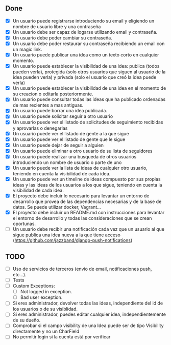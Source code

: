 ## Done
- [x] Un usuario puede registrarse introduciendo su email y eligiendo un nombre de usuario libre y una contraseña
- [x] Un usuario debe ser capaz de logarse utilizando email y contraseña.
- [x] Un usuario debe poder cambiar su contraseña.
- [x] Un usuario debe poder restaurar su contraseña recibiendo un email con un magic link.
- [x] Un usuario puede publicar una idea como un texto corto en cualquier momento.
- [x] Un usuario puede establecer la visibilidad de una idea: publica (todos pueden verla), protegida (solo otros usuarios que siguen al usuario de la idea pueden verla) y privada (solo el usuario que creó la idea puede verla)
- [x] Un usuario puede establecer la visibilidad de una idea en el momento de su creacion o editarla posteriormente.
- [x] Un usuario puede consultar todas las ideas que ha publicado ordenadas de mas recientes a mas antiguas.
- [x] Un usuario puede borrar una idea publicada.
- [x] Un usuario puede solicitar seguir a otro usuario
- [x] Un usuario puede ver el listado de solicitudes de seguimiento recibidas y aprovarlas o denegarlas
- [x] Un usuario puede ver el listado de gente a la que sigue
- [x] Un usuario puede ver el listado de gente que le sigue
- [x] Un usuario puede dejar de seguir a alguien
- [x] Un usuario puede eliminar a otro usuario de su lista de seguidores
- [x] Un usuario puede realizar una busqueda de otros usuarios introduciendo un nombre de usuario o parte de uno
- [x] Un usuario puede ver la lista de ideas de cualquier otro usuario, teniendo en cuenta la visibilidad de cada idea.
- [x] Un usuario puede ver un timeline de ideas compuesto por sus propias ideas y las ideas de los usuarios a los que sigue, teniendo en cuenta la visibilidad de cada idea.
- [x] El proyecto debe incluir lo necesario para levantar un entorno de desarrollo que provea de las dependencias necesarias y de la base de datos. Se puede utilizar docker, Vagrant...
- [x] El proyecto debe incluir un README.md con instrucciones para levantar el entorno de desarrollo y todas las consideraciones que se crean oportunas.
- [ ] Un usuario debe recibir una notificación cada vez que un usuario al que sigue publica una idea nueva a la que tiene acceso (https://github.com/jazzband/django-push-notifications)

## TODO
- [ ] Uso de servicios de terceros (envio de email, notificaciones push, etc...).
- [ ] Tests
- [ ] Custom Exceptions:
    - [ ] Not logged in exception.
    - [ ] Bad user exception.
- [ ] Si eres administrador, devolver todas las ideas, independiente del id de los usuarios o de su visiblidad.
- [ ] Si eres administrador, puedes editar cualquier idea, independientemente de su dueño.
- [ ] Comprobar si el campo visibility de una Idea puede ser de tipo Visibility directamente y no un CharField
- [ ] No permitir login si la cuenta está por verificar
